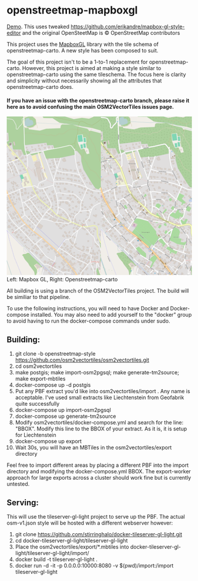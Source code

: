 # openstreetmap-mapboxgl

[Demo](http://45.56.99.211/). This uses tweaked https://github.com/erikandre/mapbox-gl-style-editor and the original OpenSteetMap is © OpenStreetMap contributors

This project uses the [MapboxGL](https://github.com/mapbox/mapbox-gl) library with the tile schema of openstreetmap-carto. A new style has been composed to suit.

The goal of this project isn't to be a 1-to-1 replacement for openstreetmap-carto. However, this project is aimed at making a style similar to openstreetmap-carto using the same tileschema. The focus here is clarity and simplicity without necessarily showing all the attributes that openstreetmap-carto does.

#### If you have an issue with the openstreetmap-carto branch, please raise it here as to avoid confusing the main OSM2VectorTiles issues page.

![Screenshot](screenshot3.png "Screenshot")
Left: Mapbox GL, Right: Openstreetmap-carto

All building is using a branch of the OSM2VectorTiles project. The build will be similiar to that pipeline.

To use the following instructions, you will need to have Docker and Docker-compose installed. You may also need to add yourself to the "docker" group to avoid having to run the docker-compose commands under sudo.

## Building:

1. git clone -b openstreetmap-style https://github.com/osm2vectortiles/osm2vectortiles.git
2. cd osm2vectortiles
3. make postgis; make import-osm2pgsql; make generate-tm2source; make export-mbtiles
4. docker-compose up -d postgis
5. Put any PBF extract you'd like into osm2vectortiles/import . Any name is acceptable. I've used small extracts like Liechtenstein from Geofabrik quite successfully
6. docker-compose up import-osm2pgsql
7. docker-compose up generate-tm2source
8. Modify osm2vectortiles/docker-compose.yml and search for the line: "BBOX". Modify this line to the BBOX of your extract. As it is, it is setup for Liechtenstein
9. docker-compose up export
10. Wait 30s, you will have an MBTiles in the osm2vectortiles/export directory

Feel free to import different areas by placing a different PBF into the import directory and modifying the docker-compose.yml BBOX. The export-worker approach for large exports across a cluster should work fine but is currently untested.

## Serving:

This will use the tileserver-gl-light project to serve up the PBF. The actual osm-v1.json style will be hosted with a different webserver however:

1. git clone https://github.com/stirringhalo/docker-tileserver-gl-light.git
2. cd docker-tileserver-gl-light/tileserver-gl-light
3. Place the osm2vectortiles/export/*.mbtiles into docker-tileserver-gl-light/tileserver-gl-light/import/
4. docker build -t tileserver-gl-light .
5. docker run -d -it -p 0.0.0.0:10000:8080 -v $(pwd)/import:/import tileserver-gl-light
